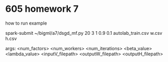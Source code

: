 # 605 homework 7

how to run example

spark-submit ~/bigml/a7/dsgd_mf.py 20 3 1 0.9 0.1 autolab_train.csv w.csv h.csv


args:
<num_factors> <num_workers> <num_iterations> <beta_value> <lambda_value> <inputV_filepath> <outputW_filepath> <outputH_filepath>

